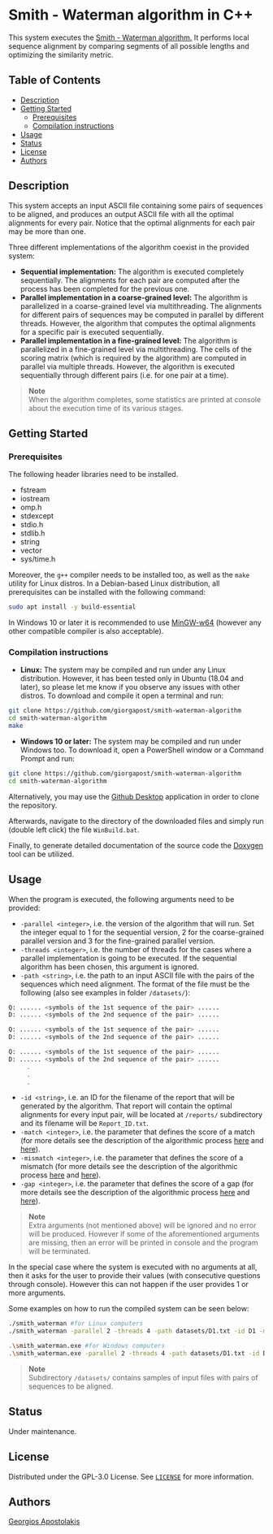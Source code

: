 # Smith - Waterman algorithm in C++

This system executes the [Smith - Waterman algorithm.](https://www.sciencedirect.com/science/article/pii/0022283681900875)
It performs local sequence alignment by comparing segments of all possible lengths and optimizing the similarity metric.

## Table of Contents

- [Description](#description)
- [Getting Started](#getting-started)
    - [Prerequisites](#prerequisites)
    - [Compilation instructions](#compilation-instructions)
- [Usage](#usage)
- [Status](#status)
- [License](#license)
- [Authors](#authors)

## Description

This system accepts an input ASCII file containing some pairs of sequences to be aligned,
and produces an output ASCII file with all the optimal alignments for every pair. Notice that
the optimal alignments for each pair may be more than one.

Three different implementations of the algorithm coexist in the provided system:
- **Sequential implementation:** The algorithm is executed completely sequentially. The alignments
for each pair are computed after the process has been completed for the previous one.
- **Parallel implementation in a coarse-grained level:** The algorithm is parallelized in a coarse-grained level
via multithreading. The alignments for different pairs of sequences may be computed in parallel by different
threads. However, the algorithm that computes the optimal alignments for a specific pair is executed sequentially.
- **Parallel implementation in a fine-grained level:** The algorithm is parallelized in a fine-grained level
via multithreading. The cells of the scoring matrix (which is required by the algorithm) are computed in parallel via
multiple threads. However, the algorithm is executed sequentially through different pairs (i.e. for one
pair at a time).

> **Note**  
> When the algorithm completes, some statistics are printed at console about the execution time of
its various stages.

## Getting Started

### Prerequisites

The following header libraries need to be installed.

- fstream
- iostream
- omp.h
- stdexcept
- stdio.h 
- stdlib.h
- string
- vector
- sys/time.h

Moreover, the `g++` compiler needs to be installed too, as well as the `make` utility for Linux distros.
In a Debian-based Linux distribution, all prerequisites can be installed with the following command:
```bash
sudo apt install -y build-essential
```
In Windows 10 or later it is recommended to use [MinGW-w64](https://www.mingw-w64.org/) (however any other compatible compiler
is also acceptable).

### Compilation instructions

- **Linux:** The system may be compiled and run under any Linux distribution. However, it has been tested only in Ubuntu (18.04 and later),
so please let me know if you observe any issues with other distros. To download and compile it open a terminal and run:
```bash
git clone https://github.com/giorgapost/smith-waterman-algorithm
cd smith-waterman-algorithm
make
```

- **Windows 10 or later:** The system may be compiled and run under Windows too. To download it,
open a PowerShell window or a Command Prompt and run:
```bash
git clone https://github.com/giorgapost/smith-waterman-algorithm
cd smith-waterman-algorithm
```
Alternatively, you may use the [Github Desktop](https://desktop.github.com/) application in order to clone the repository.

Afterwards, navigate to the directory of the downloaded files and simply run (double left click)
the file `WinBuild.bat`.

Finally, to generate detailed documentation of the source code the [Doxygen](https://doxygen.nl/) tool can be utilized.

## Usage
When the program is executed, the following arguments need to be provided:
- `-parallel <integer>`, i.e. the version of the algorithm that will run. Set the integer equal to 1 for the sequential
version, 2 for the coarse-grained parallel version and 3 for the fine-grained parallel version.
- `-threads <integer>`, i.e. the number of threads for the cases where a parallel implementation is going to be executed.
If the sequential algorithm has been chosen, this argument is ignored.
- `-path <string>`, i.e. the path to an input ASCII file with the pairs of the sequences which need alignment. The format
of the file must be the following (also see examples in folder `/datasets/`):
```bash
Q: ...... <symbols of the 1st sequence of the pair> ......
D: ...... <symbols of the 2nd sequence of the pair> ......

Q: ...... <symbols of the 1st sequence of the pair> ......
D: ...... <symbols of the 2nd sequence of the pair> ......

Q: ...... <symbols of the 1st sequence of the pair> ......
D: ...... <symbols of the 2nd sequence of the pair> ......
  	 .
	 .
	 .
```
- `-id <string>`, i.e. an ID for the filename of the report that will be generated by the algorithm. That report will contain
the optimal alignments for every input pair, will be located at `/reports/` subdirectory and its filename will be `Report_ID.txt`.
- `-match <integer>`, i.e. the parameter that defines the score of a match (for more details see the description of the algorithmic process [here](https://www.sciencedirect.com/science/article/pii/0022283681900875) and [here](https://en.wikipedia.org/wiki/Smith%E2%80%93Waterman_algorithm)).
- `-mismatch <integer>`, i.e. the parameter that defines the score of a mismatch (for more details see the description of the algorithmic process [here](https://www.sciencedirect.com/science/article/pii/0022283681900875) and [here](https://en.wikipedia.org/wiki/Smith%E2%80%93Waterman_algorithm)).
- `-gap <integer>`, i.e. the parameter that defines the score of a gap (for more details see the description of the algorithmic process [here](https://www.sciencedirect.com/science/article/pii/0022283681900875) and [here](https://en.wikipedia.org/wiki/Smith%E2%80%93Waterman_algorithm)).

> **Note**  
> Extra arguments (not mentioned above) will be ignored and no error will be produced. However if some of the aforementioned
arguments are missing, then an error will be printed in console and the program will be terminated.

In the special case where the system is executed with no arguments at all, then it asks for the user to provide their values
(with consecutive questions through console). However this can not happen if the user provides 1 or more arguments.

Some examples on how to run the compiled system can be seen below:
```bash
./smith_waterman #for Linux computers
./smith_waterman -parallel 2 -threads 4 -path datasets/D1.txt -id D1 -match 1 -gap 0 -mismatch -1 #for Linux computers

.\smith_waterman.exe #for Windows computers
.\smith_waterman.exe -parallel 2 -threads 4 -path datasets/D1.txt -id D1 -match 1 -gap 0 -mismatch -1 #for Windows computers
```

> **Note**  
> Subdirectory `/datasets/` contains samples of input files with pairs of sequences to be aligned.

## Status

Under maintenance.

## License

Distributed under the GPL-3.0 License. See [`LICENSE`](LICENSE) for more information.

## Authors

[Georgios Apostolakis](https://www.linkedin.com/in/giorgapost)
